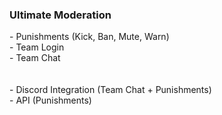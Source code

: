 <h3>Ultimate Moderation</h3>
- Punishments (Kick, Ban, Mute, Warn) <br>
- Team Login<br>
- Team Chat<br>
<br>

  <br>
- Discord Integration (Team Chat + Punishments)<br>
- API (Punishments)<br>
